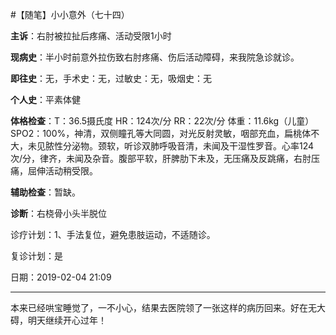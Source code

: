 #【随笔】小小意外（七十四）

**主诉**：右肘被拉扯后疼痛、活动受限1小时

**现病史**：半小时前意外拉伤致右肘疼痛、伤后活动障碍，来我院急诊就诊。

**即往史**：无，手术史：无，过敏史：无，吸烟史：无

**个人史**：平素体健

**体格检查**：T：36.5摄氏度 HR：124次/分 RR：22次/分 体重：11.6kg（儿童） SPO2：100%，神清，双侧瞳孔等大同圆，对光反射灵敏，咽部充血，扁桃体不大，未见脓性分泌物。颈软，听诊双肺呼吸音清，未闻及干湿性罗音。心率124次/分，律齐，未闻及杂音。腹部平软，肝脾肋下未及，无压痛及反跳痛，右肘压痛，屈伸活动稍受限。

**辅助检查**：暂缺。

**诊断**：右桡骨小头半脱位

诊疗计划：1、手法复位，避免患肢运动，不适随诊。

复诊计划：是

日期：2019-02-04 21:09

----

本来已经哄宝睡觉了，一不小心，结果去医院领了一张这样的病历回来。好在无大碍，明天继续开心过年！